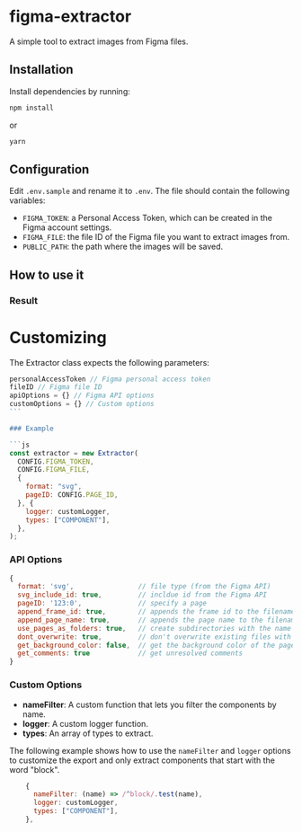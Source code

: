 # figma-extractor

A simple tool to extract images from Figma files.

## Installation

Install dependencies by running:

```sh
npm install
```

or

```sh
yarn
```

## Configuration

Edit `.env.sample` and rename it to `.env`. The file should contain the following variables:

- `FIGMA_TOKEN`: a Personal Access Token, which can be created in the Figma account settings.
- `FIGMA_FILE`: the file ID of the Figma file you want to extract images from.
- `PUBLIC_PATH`: the path where the images will be saved.

## How to use it

### Result

# Customizing

The Extractor class expects the following parameters:

````js
personalAccessToken // Figma personal access token
fileID // Figma file ID
apiOptions = {} // Figma API options
customOptions = {} // Custom options
```

### Example

```js
const extractor = new Extractor(
  CONFIG.FIGMA_TOKEN,
  CONFIG.FIGMA_FILE,
  {
    format: "svg",
    pageID: CONFIG.PAGE_ID,
  }, {
    logger: customLogger,
    types: ["COMPONENT"],
  },
);
````

### API Options

```js
{
  format: 'svg',                // file type (from the Figma API)
  svg_include_id: true,         // incldue id from the Figma API
  pageID: '123:0',              // specify a page
  append_frame_id: true,        // appends the frame id to the filename
  append_page_name: true,       // appends the page name to the filename
  use_pages_as_folders: true,   // create subdirectories with the name of the page
  dont_overwrite: true,         // don't overwrite existing files with the same name
  get_background_color: false,  // get the background color of the page in hexidecimal format
  get_comments: true            // get unresolved comments
}
```

### Custom Options

- **nameFilter**: A custom function that lets you filter the components by name.
- **logger**: A custom logger function.
- **types**: An array of types to extract.

The following example shows how to use the `nameFilter` and `logger` options to customize the export and
only extract components that start with the word "block".

```js
    {
      nameFilter: (name) => /^block/.test(name),
      logger: customLogger,
      types: ["COMPONENT"],
    },
```
